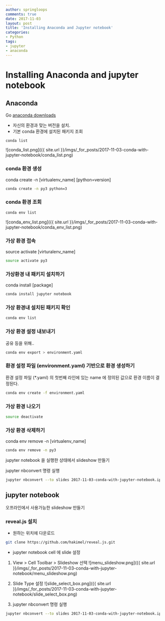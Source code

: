 ```yaml
---
author: springloops
comments: true
date: 2017-11-03
layout: post
title: 'Installing Anaconda and Jupyter notebook'
categories:
- Python
tags:
- jupyter
- anaconda
---
```


# Installing Anaconda and jupyter notebook


## Anaconda


Go [anaconda downloads](https://www.continuum.io/downloads)

* 자신의 환경과 맞는 버전을 설치.
* 기본 conda 환경에 설치된 패키지 조회 

```bash
conda list
```
![conda_list.png]({{ site.url }}/imgs/_for_posts/2017-11-03-conda-with-jupyter-notebook/conda_list.png)

### conda 환경 생성

conda create -n [virtualenv_name] [python=version]

```bash
conda create -n py3 python=3
```


### conda 환경 조회

```bash
conda env list
```

![conda_env_list.png]({{ site.url }}/imgs/_for_posts/2017-11-03-conda-with-jupyter-notebook/conda_env_list.png)


### 가상 환경 접속

source activate [virturalenv_name]

```bash
source activate py3
```

### 가상환경 내 패키지 설치하기

conda install [package]

```bash
conda install jupyter notebook
```

### 가상 환경내 설치된 패키지 확인

```bash
conda env list
```

### 가상 환경 설정 내보내기

공유 등을 위해..

```bash
conda env export > environment.yaml
```

### 환경 설정 파일 (environment.yaml) 기반으로 환경 생성하기

환경 설정 파일 (*.yaml) 의 첫번째 라인에 있는 name 에 정의된 값으로 환경 이름이 결정된다.

```bash
conda env create -f environment.yaml
```

### 가상 환경 나오기

```bash
source deactivate
```

### 가상 환경 삭제하기

conda env remove -n [virtualenv_name]

```bash
conda env remove -n py3
```


jupyter notebook 을 실행한 상태에서 slideshow 만들기

jupyter nbconvert 명령 실행
```bash
jupyter nbconvert --to slides 2017-11-03-conda-with-jupyter-notebook.ipynb  --to slides --post serve
```


## jupyter notebook

오프라인에서 사용가능한 slideshow 만들기

### reveal.js 설치

* 원하는 위치에 다운로드
```bash
git clone https://github.com/hakimel/reveal.js.git
```

* jupyter notebook cell 에 slide 설정


1. View > Cell Toolbar > Slideshow 선택
![menu_slideshow.png]({{ site.url }}/imgs/_for_posts/2017-11-03-conda-with-jupyter-notebook/menu_slideshow.png)

2. Slide Type 설정
![slide_select_box.png]({{ site.url }}/imgs/_for_posts/2017-11-03-conda-with-jupyter-notebook/slide_select_box.png)

3. jupyter nbconvert 명령 실행
```bash
jupyter nbconvert --to slides 2017-11-03-conda-with-jupyter-notebook.ipynb --reveal-prefix=/data/play/reveal.js
```
